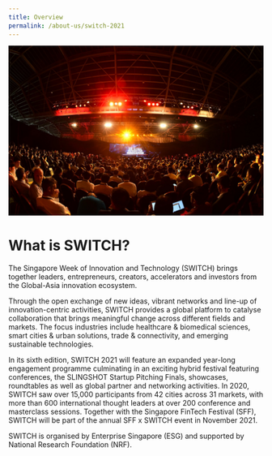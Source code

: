 ```yaml
---
title: Overview
permalink: /about-us/switch-2021
---
```

![](/images/SWITCH_Main.jpg)
# What is SWITCH?
The Singapore Week of Innovation and Technology (SWITCH) brings together leaders, entrepreneurs, creators, accelerators and investors from the Global-Asia innovation ecosystem.  

Through the open exchange of new ideas, vibrant networks and line-up of innovation-centric activities, SWITCH provides a global platform to catalyse collaboration that brings meaningful change across different fields and markets. The focus industries include healthcare & biomedical sciences, smart cities & urban solutions, trade & connectivity, and emerging sustainable technologies.  

In its sixth edition, SWITCH 2021 will feature an expanded year-long engagement programme culminating in an exciting hybrid festival featuring conferences, the SLINGSHOT Startup Pitching Finals, showcases, roundtables as well as global partner and networking activities. In 2020, SWITCH saw over 15,000 participants from 42 cities across 31 markets, with more than 600 international thought leaders at over 200 conference and masterclass sessions. Together with the Singapore FinTech Festival (SFF), SWITCH will be part of the annual SFF x SWITCH event in November 2021. 

SWITCH is organised by Enterprise Singapore (ESG) and supported by National Research Foundation (NRF).